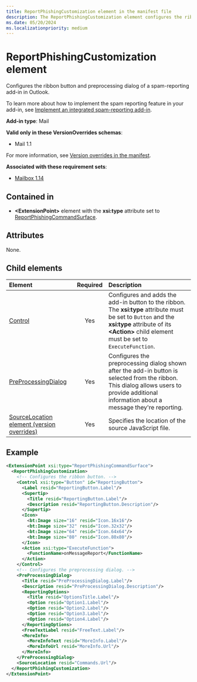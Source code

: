 ```yaml
---
title: ReportPhishingCustomization element in the manifest file
description: The ReportPhishingCustomization element configures the ribbon button and preprocessing dialog of a spam-reporting add-in in Outlook.
ms.date: 05/20/2024
ms.localizationpriority: medium
---
```


# ReportPhishingCustomization element

Configures the ribbon button and preprocessing dialog of a spam-reporting add-in in Outlook.

To learn more about how to implement the spam reporting feature in your add-in, see [Implement an integrated spam-reporting add-in](/office/dev/add-ins/outlook/spam-reporting).

**Add-in type**: Mail

**Valid only in these VersionOverrides schemas**:

- Mail 1.1

For more information, see [Version overrides in the manifest](/office/dev/add-ins/develop/add-in-manifests#version-overrides-in-the-manifest).

**Associated with these requirement sets**:

- [Mailbox 1.14](../requirement-sets/outlook/requirement-set-1.14/outlook-requirement-set-1.14.md)

## Contained in

- **\<ExtensionPoint\>** element with the **xsi:type** attribute set to [ReportPhishingCommandSurface](extensionpoint.md#reportphishingcommandsurface).

## Attributes

None.

## Child elements

| Element | Required | Description |
| :------ | :------: | :------ |
| [Control](control.md) | Yes | Configures and adds the add-in button to the ribbon. The **xsi:type** attribute must be set to `Button` and the **xsi:type** attribute of its **\<Action\>** child element must be set to `ExecuteFunction`. |
| [PreProcessingDialog](preprocessingdialog.md) | Yes | Configures the preprocessing dialog shown after the add-in button is selected from the ribbon. This dialog allows users to provide additional information about a message they're reporting. |
| [SourceLocation element (version overrides)](customfunctionssourcelocation.md) | Yes | Specifies the location of the source JavaScript file. |

## Example

```xml
<ExtensionPoint xsi:type="ReportPhishingCommandSurface">
  <ReportPhishingCustomization>
    <!-- Configures the ribbon button. -->
    <Control xsi:type="Button" id="ReportingButton">
      <Label resid="ReportingButton.Label"/>
      <Supertip>
        <Title resid="ReportingButton.Label"/>
        <Description resid="ReportingButton.Description"/>
      </Supertip>
      <Icon>
        <bt:Image size="16" resid="Icon.16x16"/>
        <bt:Image size="32" resid="Icon.32x32"/>
        <bt:Image size="64" resid="Icon.64x64"/>
        <bt:Image size="80" resid="Icon.80x80"/>
      </Icon>
      <Action xsi:type="ExecuteFunction">
        <FunctionName>onMessageReport</FunctionName>
      </Action>
    </Control>
    <!-- Configures the preprocessing dialog. -->
    <PreProcessingDialog>
      <Title resid="PreProcessingDialog.Label"/>
      <Description resid="PreProcessingDialog.Description"/>
      <ReportingOptions>
        <Title resid="OptionsTitle.Label"/>
        <Option resid="Option1.Label"/>
        <Option resid="Option2.Label"/>
        <Option resid="Option3.Label"/>
        <Option resid="Option4.Label"/>
      </ReportingOptions>
      <FreeTextLabel resid="FreeText.Label"/>
      <MoreInfo>
        <MoreInfoText resid="MoreInfo.Label"/>
        <MoreInfoUrl resid="MoreInfo.Url"/>
      </MoreInfo>
    </PreProcessingDialog>
    <SourceLocation resid="Commands.Url"/>
  </ReportPhishingCustomization>
</ExtensionPoint>
```
